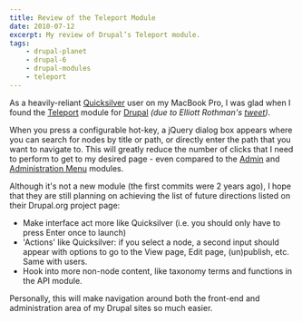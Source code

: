 ```yaml
---
title: Review of the Teleport Module
date: 2010-07-12
excerpt: My review of Drupal’s Teleport module.
tags:
    - drupal-planet
    - drupal-6
    - drupal-modules
    - teleport
---
```


As a heavily-reliant
[Quicksilver](http://en.wikipedia.org/wiki/Quicksilver_%28software%29) user on
my MacBook Pro, I was glad when I found the
[Teleport](http://drupal.org/project/teleport) module for
[Drupal](http://drupal.org) _(due to Elliott Rothman's
[tweet](http://twitter.com/elliotttt/status/18044234238))_.

When you press a configurable hot-key, a jQuery dialog box appears where you can
search for nodes by title or path, or directly enter the path that you want to
navigate to. This will greatly reduce the number of clicks that I need to
perform to get to my desired page - even compared to the
[Admin](http://drupal.org/project/admin) and
[Administration Menu](http://drupal.org/project/admin_menu) modules.

Although it's not a new module (the first commits were 2 years ago), I hope that
they are still planning on achieving the list of future directions listed on
their Drupal.org project page:

- Make interface act more like Quicksilver (i.e. you should only have to press
  Enter once to launch)
- 'Actions' like Quicksilver: if you select a node, a second input should appear
  with options to go to the View page, Edit page, (un)publish, etc. Same with
  users.
- Hook into more non-node content, like taxonomy terms and functions in the API
  module.

Personally, this will make navigation around both the front-end and
administration area of my Drupal sites so much easier.
